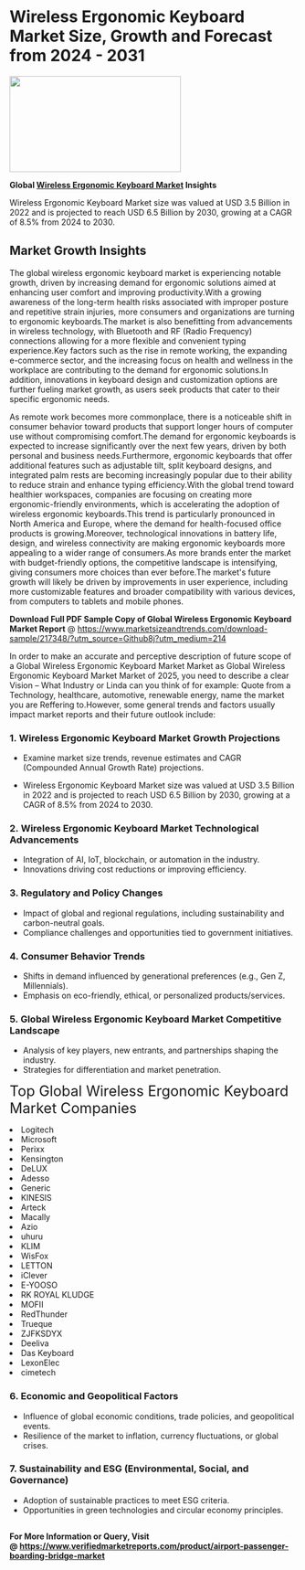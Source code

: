<H1>Wireless Ergonomic Keyboard Market Size, Growth and Forecast from 2024 - 2031</H1><img class="aligncenter size-medium wp-image-584254" src="https://thirdeyenews.in/wp-content/uploads/2024/09/Global-Market-Research-300x168.jpeg" alt="" width="300" height="168" /><p><strong>Global&nbsp;<a href="https://www.marketsizeandtrends.com/download-sample/217348/?utm_source=Github8j?utm_medium=214">Wireless Ergonomic Keyboard Market</a> Insights</strong></p><p>Wireless Ergonomic Keyboard Market size was valued at USD 3.5 Billion in 2022 and is projected to reach USD 6.5 Billion by 2030, growing at a CAGR of 8.5% from 2024 to 2030.</p><p><h2>Market Growth Insights</h2> <p>The global wireless ergonomic keyboard market is experiencing notable growth, driven by increasing demand for ergonomic solutions aimed at enhancing user comfort and improving productivity.With a growing awareness of the long-term health risks associated with improper posture and repetitive strain injuries, more consumers and organizations are turning to ergonomic keyboards.The market is also benefitting from advancements in wireless technology, with Bluetooth and RF (Radio Frequency) connections allowing for a more flexible and convenient typing experience.Key factors such as the rise in remote working, the expanding e-commerce sector, and the increasing focus on health and wellness in the workplace are contributing to the demand for ergonomic solutions.In addition, innovations in keyboard design and customization options are further fueling market growth, as users seek products that cater to their specific ergonomic needs.</p> <p>As remote work becomes more commonplace, there is a noticeable shift in consumer behavior toward products that support longer hours of computer use without compromising comfort.The demand for ergonomic keyboards is expected to increase significantly over the next few years, driven by both personal and business needs.Furthermore, ergonomic keyboards that offer additional features such as adjustable tilt, split keyboard designs, and integrated palm rests are becoming increasingly popular due to their ability to reduce strain and enhance typing efficiency.With the global trend toward healthier workspaces, companies are focusing on creating more ergonomic-friendly environments, which is accelerating the adoption of wireless ergonomic keyboards.This trend is particularly pronounced in North America and Europe, where the demand for health-focused office products is growing.Moreover, technological innovations in battery life, design, and wireless connectivity are making ergonomic keyboards more appealing to a wider range of consumers.As more brands enter the market with budget-friendly options, the competitive landscape is intensifying, giving consumers more choices than ever before.The market's future growth will likely be driven by improvements in user experience, including more customizable features and broader compatibility with various devices, from computers to tablets and mobile phones.</p> <p><span class=""><strong>Download Full PDF Sample Copy of Global Wireless Ergonomic Keyboard Market Report</strong> @ <a href="https://www.marketsizeandtrends.com/download-sample/217348/?utm_source=Github8j?utm_medium=214" target="_blank">https://www.marketsizeandtrends.com/download-sample/217348/?utm_source=Github8j?utm_medium=214</a></span></p><p>In order to make an accurate and perceptive description of future scope of a Global&nbsp;Wireless Ergonomic Keyboard Market Market as Global&nbsp;Wireless Ergonomic Keyboard Market Market of 2025, you need to describe a clear Vision &ndash; What Industry or Linda can you think of for example: Quote from a Technology, healthcare, automotive, renewable energy, name the market you are Reffering to.However, some general trends and factors usually impact market reports and their future outlook include:</p><h3>1.&nbsp;<strong>Wireless Ergonomic Keyboard Market Growth Projections</strong></h3><ul><li>Examine market size trends, revenue estimates and CAGR (Compounded Annual Growth Rate) projections.</li><li><p>Wireless Ergonomic Keyboard Market size was valued at USD 3.5 Billion in 2022 and is projected to reach USD 6.5 Billion by 2030, growing at a CAGR of 8.5% from 2024 to 2030.</p></li></ul><h3>2.&nbsp;<strong>Wireless Ergonomic Keyboard Market Technological Advancements</strong></h3><ul><li>Integration of AI, IoT, blockchain, or automation in the industry.</li><li>Innovations driving cost reductions or improving efficiency.</li></ul><h3>3.&nbsp;<strong>Regulatory and Policy Changes</strong></h3><ul><li>Impact of global and regional regulations, including sustainability and carbon-neutral goals.</li><li>Compliance challenges and opportunities tied to government initiatives.</li></ul><h3>4.&nbsp;<strong>Consumer Behavior Trends</strong></h3><ul><li>Shifts in demand influenced by generational preferences (e.g., Gen Z, Millennials).</li><li>Emphasis on eco-friendly, ethical, or personalized products/services.</li></ul><h3>5.&nbsp;<strong>Global Wireless Ergonomic Keyboard Market Competitive Landscape</strong></h3><ul><li>Analysis of key players, new entrants, and partnerships shaping the industry.</li><li>Strategies for differentiation and market penetration.</li></ul><p data-pm-slice="1 1 []"><span style="color: inherit; font-family: inherit; font-size: 25px;">Top Global Wireless Ergonomic Keyboard Market Companies</span></p><div class="" data-test-id=""><p><li>Logitech</li><li> Microsoft</li><li> Perixx</li><li> Kensington</li><li> DeLUX</li><li> Adesso</li><li> Generic</li><li> KINESIS</li><li> Arteck</li><li> Macally</li><li> Azio</li><li> uhuru</li><li> KLIM</li><li> WisFox</li><li> LETTON</li><li> iClever</li><li> E-YOOSO</li><li> RK ROYAL KLUDGE</li><li> MOFII</li><li> RedThunder</li><li> Trueque</li><li> ZJFKSDYX</li><li> Deeliva</li><li> Das Keyboard</li><li> LexonElec</li><li> cimetech</li></p></div><h3>6.&nbsp;<strong>Economic and Geopolitical Factors</strong></h3><ul><li>Influence of global economic conditions, trade policies, and geopolitical events.</li><li>Resilience of the market to inflation, currency fluctuations, or global crises.</li></ul><h3>7.&nbsp;<strong>Sustainability and ESG (Environmental, Social, and Governance)</strong></h3><ul><li>Adoption of sustainable practices to meet ESG criteria.</li><li>Opportunities in green technologies and circular economy principles.</li></ul><h2><strong style="font-size: 14px;">For More Information or Query, Visit @&nbsp;</strong><a style="background-color: #ffffff; font-size: 14px;" href="https://www.marketsizeandtrends.com/report/wireless-ergonomic-keyboard-market/" target="_blank">https://www.verifiedmarketreports.com/product/airport-passenger-boarding-bridge-market</a></h2>